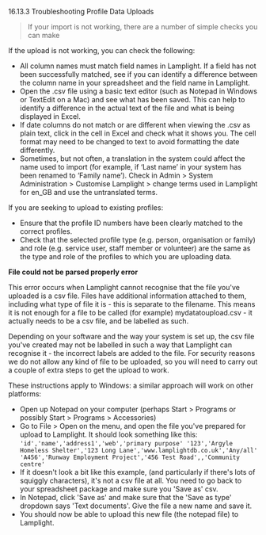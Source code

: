 16.13.3 Troubleshooting Profile Data Uploads

> If your import is not working, there are a number of simple checks you can make

If the upload is not working, you can check the following:

- All column names must match field names in Lamplight. If a field has not been successfully matched, see if you can identify a difference between the column name in your spreadsheet and the field name in Lamplight.
- Open the .csv file using a basic text editor (such as Notepad in Windows or TextEdit on a Mac) and see what has been saved. This can help to identify a difference in the actual text of the file and what is being displayed in Excel.
- If date columns do not match or are different when viewing the .csv as plain text, click in the cell in Excel and check what it shows you. The cell format may need to be changed to text to avoid formatting the date differently.
- Sometimes, but not often, a translation in the system could affect the name used to import (for example, if ‘Last name’ in your system has been renamed to ‘Family name’). Check in Admin > System Administration > Customise Lamplight > change terms used in Lamplight for en_GB and use the untranslated terms.

If you are seeking to upload to existing profiles:
- Ensure that the profile ID numbers have been clearly matched to the correct profiles.
- Check that the selected profile type (e.g. person, organisation or family) and role (e.g. service user, staff member or volunteer) are the same as the type and role of the profiles to which you are uploading data.


**File could not be parsed properly error**

This error occurs when Lamplight cannot recognise that the file you've uploaded is a csv file. Files have additional information attached to them, including what type of file it is - this is separate to the filename. This means it is not enough for a file to be called (for example) mydatatoupload.csv - it actually needs to be a csv file, and be labelled as such.

Depending on your software and the way your system is set up, the csv file you've created may not be labelled in such a way that Lamplight can recognise it - the incorrect labels are added to the file. For security reasons we do not allow any kind of file to be uploaded, so you will need to carry out a couple of extra steps to get the upload to work.

These instructions apply to Windows: a similar approach will work on other platforms:

- Open up Notepad on your computer (perhaps Start > Programs or possibly Start > Programs > Accessories) 
- Go to File > Open on the menu, and open the file you've prepared for upload to Lamplight. It should look something like this: `'id','name','address1','web','primary purpose' '123','Argyle Homeless Shelter','123 Long Lane','www.lamplightdb.co.uk','Any/all' 'A456','Runway Employment Project','456 Test Road',,'Community centre'`
- If it doesn't look a bit like this example, (and particularly if there's lots of squiggly characters), it's not a csv file at all. You need to go back to your spreadsheet package and make sure you 'Save as' csv.
- In Notepad, click 'Save as' and make sure that the 'Save as type' dropdown says 'Text documents'. Give the file a new name and save it.
- You should now be able to upload this new file (the notepad file) to Lamplight.
